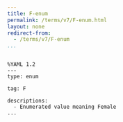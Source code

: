 ```yaml
---
title: F-enum
permalink: /terms/v7/F-enum.html
layout: none
redirect-from:
  - /terms/v7/F-enum
...
```


```

%YAML 1.2
---
type: enum

tag: F

descriptions:
  - Enumerated value meaning Female
...

```